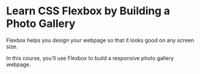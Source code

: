 # Learn CSS Flexbox by Building a Photo Gallery

Flexbox helps you design your webpage so that it looks good on any screen size.

In this course, you'll use Flexbox to build a responsive photo gallery webpage.